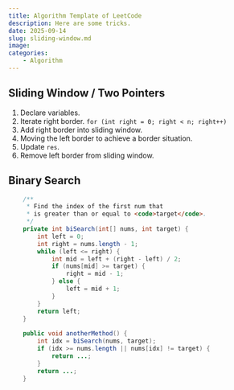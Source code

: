 ```yaml
---
title: Algorithm Template of LeetCode
description: Here are some tricks.
date: 2025-09-14
slug: sliding-window.md
image: 
categories:
    - Algorithm
---
```


## Sliding Window / Two Pointers
1. Declare variables.
2. Iterate right border. `for (int right = 0; right < n; right++)`
3. Add right border into sliding window.
4. Moving the left border to achieve a border situation.
5. Update `res`.
6. Remove left border from sliding window.

## Binary Search
```java
    /**
     * Find the index of the first num that
     * is greater than or equal to <code>target</code>.
     */
    private int biSearch(int[] nums, int target) {
        int left = 0;
        int right = nums.length - 1;
        while (left <= right) {
            int mid = left + (right - left) / 2;
            if (nums[mid] >= target) {
                right = mid - 1;
            } else {
                left = mid + 1;
            }
        }
        return left;
    }
    
    public void anotherMethod() {
        int idx = biSearch(nums, target);
        if (idx >= nums.length || nums[idx] != target) {
            return ...;
        }
        return ...;
    }
```

